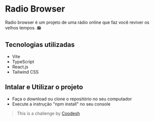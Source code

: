 # Radio Browser

Radio browser é um projeto de uma rádio online que faz você reviver os velhos tempos. 📻

## Tecnologias utilizadas

- Vite
- TypeScript
- React.js
- Tailwind CSS

## Intalar e Utilizar o projeto

- Faça o download ou clone o repositório no seu computador
- Execute a instrução "npm install" no seu console


>  This is a challenge by [Coodesh](https://coodesh.com/)